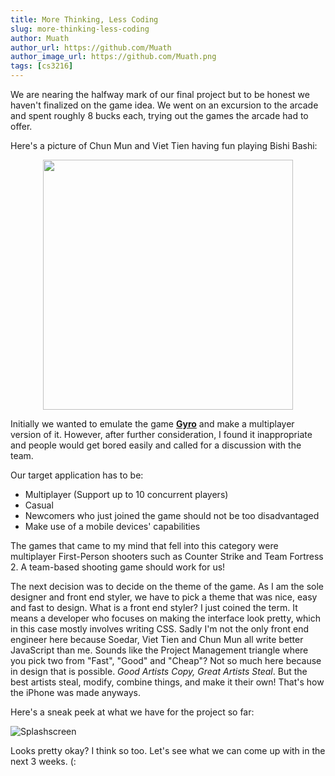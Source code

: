 ```yaml
---
title: More Thinking, Less Coding
slug: more-thinking-less-coding
author: Muath
author_url: https://github.com/Muath
author_image_url: https://github.com/Muath.png
tags: [cs3216]
---
```


We are nearing the halfway mark of our final project but to be honest we haven't finalized on the game idea. We went on an excursion to the arcade and spent roughly 8 bucks each, trying out the games the arcade had to offer.<!--truncate-->

Here's a picture of Chun Mun and Viet Tien having fun playing Bishi Bashi:

<div align="center">

<img src="/img/arcade.jpg" width="400" />

</div>

Initially we wanted to emulate the game [**Gyro**](https://play.google.com/store/apps/details?id=pl.submachine.gyro&hl=en) and make a multiplayer version of it. However, after further consideration, I found it inappropriate and people would get bored easily and called for a discussion with the team.

Our target application has to be:

- Multiplayer (Support up to 10 concurrent players)
- Casual
- Newcomers who just joined the game should not be too disadvantaged
- Make use of a mobile devices' capabilities

The games that came to my mind that fell into this category were multiplayer First-Person shooters such as Counter Strike and Team Fortress 2. A team-based shooting game should work for us!

The next decision was to decide on the theme of the game. As I am the sole designer and front end styler, we have to pick a theme that was nice, easy and fast to design. What is a front end styler? I just coined the term. It means a developer who focuses on making the interface look pretty, which in this case mostly involves writing CSS. Sadly I'm not the only front end engineer here because Soedar, Viet Tien and Chun Mun all write better JavaScript than me. Sounds like the Project Management triangle where you pick two from "Fast", "Good" and "Cheap"? Not so much here because in design that is possible. _Good Artists Copy, Great Artists Steal_. But the best artists steal, modify, combine things, and make it their own! That's how the iPhone was made anyways.

Here's a sneak peek at what we have for the project so far:

![Splashscreen](/img/mockup.jpg)

Looks pretty okay? I think so too. Let's see what we can come up with in the next 3 weeks. (:
